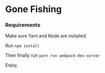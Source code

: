# Gone Fishing


### Requirements

Make sure Yarn and Node are installed

Run `npm install` 

Then finally run `yarn run webpack-dev-server`

Enjoy,

